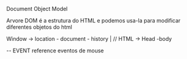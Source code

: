  Document Object Model

Arvore DOM é a estrutura do HTML e podemos usa-la para modificar diferentes objetos do html

Window -> location - document - history 
                        |
                        // HTML -> Head -body 

-- EVENT reference
eventos de mouse 
